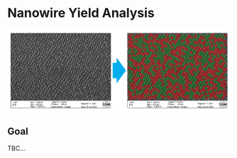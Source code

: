 # Nanowire Yield Analysis
![NW Yield Summary](../readme_imgs/nw_yield_general.png "NW Yield Summary")

## Goal
TBC...
